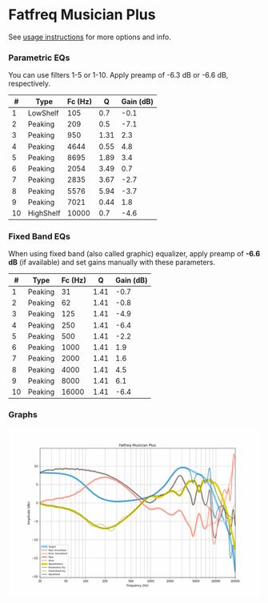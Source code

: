 # Fatfreq Musician Plus
See [usage instructions](https://github.com/jaakkopasanen/AutoEq#usage) for more options and info.

### Parametric EQs
You can use filters 1-5 or 1-10. Apply preamp of -6.3 dB or -6.6 dB, respectively.

|   # | Type      |   Fc (Hz) |    Q |   Gain (dB) |
|-----|-----------|-----------|------|-------------|
|   1 | LowShelf  |       105 | 0.7  |        -0.1 |
|   2 | Peaking   |       209 | 0.5  |        -7.1 |
|   3 | Peaking   |       950 | 1.31 |         2.3 |
|   4 | Peaking   |      4644 | 0.55 |         4.8 |
|   5 | Peaking   |      8695 | 1.89 |         3.4 |
|   6 | Peaking   |      2054 | 3.49 |         0.7 |
|   7 | Peaking   |      2835 | 3.67 |        -2.7 |
|   8 | Peaking   |      5576 | 5.94 |        -3.7 |
|   9 | Peaking   |      7021 | 0.44 |         1.8 |
|  10 | HighShelf |     10000 | 0.7  |        -4.6 |

### Fixed Band EQs
When using fixed band (also called graphic) equalizer, apply preamp of **-6.6 dB** (if available) and set gains manually with these parameters.

|   # | Type    |   Fc (Hz) |    Q |   Gain (dB) |
|-----|---------|-----------|------|-------------|
|   1 | Peaking |        31 | 1.41 |        -0.7 |
|   2 | Peaking |        62 | 1.41 |        -0.8 |
|   3 | Peaking |       125 | 1.41 |        -4.9 |
|   4 | Peaking |       250 | 1.41 |        -6.4 |
|   5 | Peaking |       500 | 1.41 |        -2.2 |
|   6 | Peaking |      1000 | 1.41 |         1.9 |
|   7 | Peaking |      2000 | 1.41 |         1.6 |
|   8 | Peaking |      4000 | 1.41 |         4.5 |
|   9 | Peaking |      8000 | 1.41 |         6.1 |
|  10 | Peaking |     16000 | 1.41 |        -6.4 |

### Graphs
![](./Fatfreq%20Musician%20Plus.png)
